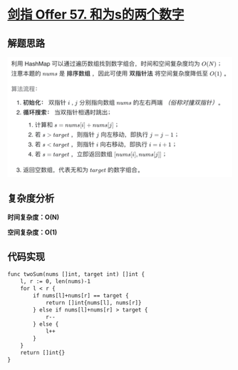 # [剑指 Offer 57. 和为s的两个数字](https://leetcode-cn.com/problems/he-wei-sde-liang-ge-shu-zi-lcof/)

## 解题思路

![EAA6BE55-6F50-470A-9354-0533813FEA06](images/EAA6BE55-6F50-470A-9354-0533813FEA06.png)

## 复杂度分析

**时间复杂度：O(N)**

**空间复杂度：O(1)** 

## 代码实现

```golang
func twoSum(nums []int, target int) []int {
	l, r := 0, len(nums)-1
	for l < r {
		if nums[l]+nums[r] == target {
			return []int{nums[l], nums[r]}
		} else if nums[l]+nums[r] > target {
			r--
		} else {
			l++
		}
	}
	return []int{}
}
```